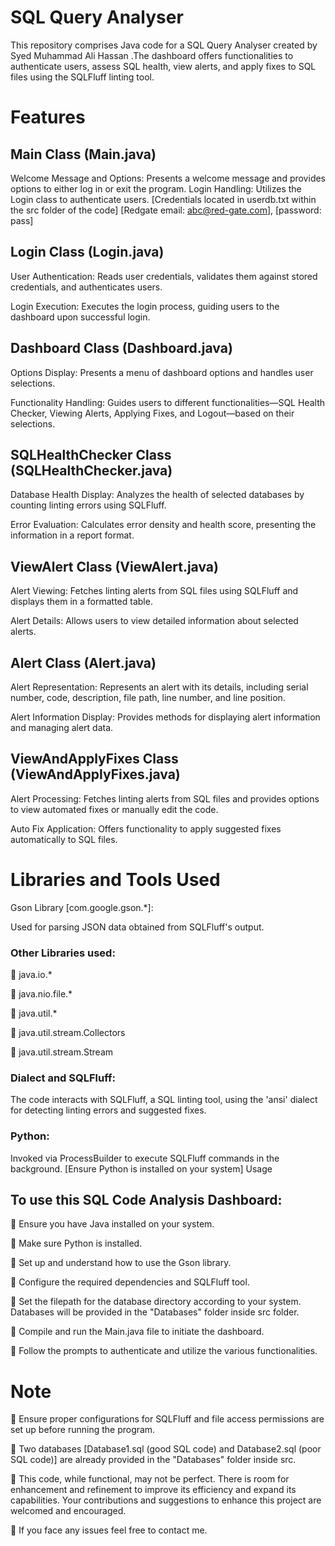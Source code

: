 # SQL Query Analyser 
This repository comprises Java code for a SQL Query Analyser created by Syed Muhammad Ali Hassan .The dashboard offers functionalities to authenticate users, assess SQL health, view alerts, and apply fixes to SQL files using the SQLFluff linting tool.

# Features
## Main Class (Main.java)

Welcome Message and Options: Presents a welcome message and provides options to either log in or exit the program.
Login Handling: Utilizes the Login class to authenticate users. [Credentials located in userdb.txt within the src folder of the code]
[Redgate email: abc@red-gate.com], [password: pass]
## Login Class (Login.java)

User Authentication: Reads user credentials, validates them against stored credentials, and authenticates users.

Login Execution: Executes the login process, guiding users to the dashboard upon successful login.
## Dashboard Class (Dashboard.java)

Options Display: Presents a menu of dashboard options and handles user selections.

Functionality Handling: Guides users to different functionalities—SQL Health Checker, Viewing Alerts, Applying Fixes, and Logout—based on their selections.
## SQLHealthChecker Class (SQLHealthChecker.java)

Database Health Display: Analyzes the health of selected databases by counting linting errors using SQLFluff.

Error Evaluation: Calculates error density and health score, presenting the information in a report format.
## ViewAlert Class (ViewAlert.java)

Alert Viewing: Fetches linting alerts from SQL files using SQLFluff and displays them in a formatted table.

Alert Details: Allows users to view detailed information about selected alerts.
## Alert Class (Alert.java)

Alert Representation: Represents an alert with its details, including serial number, code, description, file path, line number, and line position.

Alert Information Display: Provides methods for displaying alert information and managing alert data.
## ViewAndApplyFixes Class (ViewAndApplyFixes.java)

Alert Processing: Fetches linting alerts from SQL files and provides options to view automated fixes or manually edit the code.

Auto Fix Application: Offers functionality to apply suggested fixes automatically to SQL files.
# Libraries and Tools Used
Gson Library [com.google.gson.*]:

Used for parsing JSON data obtained from SQLFluff's output.
### Other Libraries used:
	java.io.*

	java.nio.file.*

	java.util.*

	java.util.stream.Collectors

	java.util.stream.Stream

### Dialect and SQLFluff:
The code interacts with SQLFluff, a SQL linting tool, using the 'ansi' dialect for detecting linting errors and suggested fixes.

### Python:
Invoked via ProcessBuilder to execute SQLFluff commands in the background.
[Ensure Python is installed on your system]
Usage
## To use this SQL Code Analysis Dashboard:

	Ensure you have Java installed on your system.

	Make sure Python is installed.

	Set up and understand how to use the Gson library.

	Configure the required dependencies and SQLFluff tool.

	Set the filepath for the database directory according to your system. Databases will be provided in the "Databases" folder inside src folder.

	Compile and run the Main.java file to initiate the dashboard.

	Follow the prompts to authenticate and utilize the various functionalities.

# Note

	Ensure proper configurations for SQLFluff and file access permissions are set up before running the program. 

	Two databases [Database1.sql (good SQL code) and Database2.sql (poor SQL code)] are already provided in the "Databases" folder inside src.

	This code, while functional, may not be perfect. There is room for enhancement and refinement to improve its efficiency and expand its capabilities. Your contributions and suggestions to enhance this project are welcomed and encouraged.

	If you face any issues feel free to contact me.


